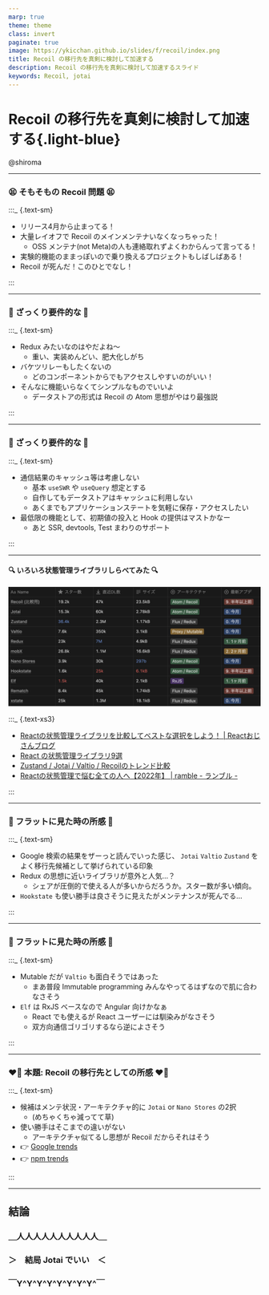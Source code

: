 ```yaml
---
marp: true
theme: theme
class: invert
paginate: true
image: https://ykicchan.github.io/slides/f/recoil/index.png
title: Recoil の移行先を真剣に検討して加速する
description: Recoil の移行先を真剣に検討して加速するスライド
keywords: Recoil, jotai
---
```


# Recoil の移行先を真剣に検討して加速する{.light-blue}

@shiroma

---

### 😫 そもそもの Recoil 問題 😫

:::_ {.text-sm}

- リリース4月から止まってる！
- 大量レイオフで Recoil のメインメンテナいなくなっちゃった！
  - OSS メンテナ(not Meta)の人も連絡取れずよくわからんって言ってる！
- 実験的機能のままっぽいので乗り換えるプロジェクトもしばしばある！
- Recoil が死んだ！このひとでなし！

:::

<!-- _footer: "[What's happening in the future of recoil?](https://github.com/facebookexperimental/Recoil/issues/1495)" -->
---

### 🤔 ざっくり要件的な 🤔

:::_ {.text-sm}

- Redux みたいなのはやだよね〜
  - 重い、実装めんどい、肥大化しがち
- バケツリレーもしたくないの
  - どのコンポーネントからでもアクセスしやすいのがいい！
- そんなに機能いらなくてシンプルなものでいいよ
  - データストアの形式は Recoil の Atom 思想がやはり最強説

:::

---

### 🤔 ざっくり要件的な 🤔

:::_ {.text-sm}

- 通信結果のキャッシュ等は考慮しない
  - 基本 `useSWR` や `useQuery` 想定とする
  - 自作してもデータストアはキャッシュに利用しない
  - あくまでもアプリケーションステートを気軽に保存・アクセスしたい
- 最低限の機能として、初期値の投入と Hook の提供はマストかなー
  - あと SSR, devtools, Test まわりのサポート

:::

---

#### 🔍 いろいろ状態管理ライブラリしらべてみた 🔍

![w:800](./images/table.png)

:::_ {.text-xs3}

- [Reactの状態管理ライブラリを比較してベストな選択をしよう！ | Reactおじさんブログ](https://react-uncle-blog.netlify.app/blog/react-state-managment)
- [React の状態管理ライブラリ9選](https://zenn.dev/kazukix/articles/react-state-management-libraries)
- [Zustand / Jotai / Valtio / Recoilのトレンド比較](https://zenn.dev/dai_shi/articles/3afbe4b509aef5)
- [Reactの状態管理で悩む全ての人へ【2022年】 | ramble - ランブル -](https://ramble.impl.co.jp/2211/)

:::

---

### 👀 フラットに見た時の所感 👀

:::_ {.text-sm}

- Google 検索の結果をザーっと読んでいった感じ、 `Jotai` `Valtio` `Zustand` をよく移行先候補として挙げられている印象
- Redux の思想に近いライブラリが意外と人気…？
  - シェアが圧倒的で使える人が多いからだろうか。スター数が多い傾向。
- `Hookstate` も使い勝手は良さそうに見えたがメンテナンスが死んでる…

:::

---

### 👀 フラットに見た時の所感 👀

:::_ {.text-sm}

- Mutable だが `Valtio` も面白そうではあった
  - まあ普段 Immutable programming みんなやってるはずなので肌に合わなさそう
- `Elf` は RxJS ベースなので Angular 向けかなぁ
  - React でも使えるが React ユーザーには馴染みがなさそう
  - 双方向通信ゴリゴリするなら逆によさそう

:::

---

### ❤️‍🔥 本題: Recoil の移行先としての所感 ❤️‍🔥

:::_ {.text-sm}

- 候補はメンテ状況・アーキテクチャ的に `Jotai` or `Nano Stores` の2択
  - (めちゃくちゃ減ってて草)
- 使い勝手はそこまでの違いがない
  - アーキテクチャ似てるし思想が Recoil だからそれはそう
- 👉 [Google trends](https://trends.google.co.jp/trends/explore?date=today%203-m&q=jotai,nanostore)
- 👉 [npm trends](https://npmtrends.com/jotai-vs-nanostores)

:::

---

<!-- _class: -->

## 結論

### ＿人人人人人人人人人人＿
### ＞　結局 Jotai でいい　＜
### ￣Y^Y^Y^Y^Y^Y^Y^Y^￣
